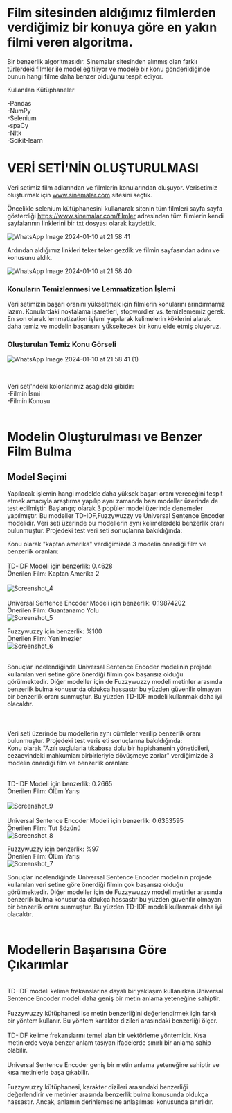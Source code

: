# Film sitesinden aldığımız filmlerden verdiğimiz bir konuya göre en yakın filmi veren algoritma.

Bir benzerlik algoritmasıdır. Sinemalar sitesinden alınmış olan farklı türlerdeki filmler ile model eğitiliyor ve modele bir konu gönderildiğinde bunun hangi filme daha benzer olduğunu tespit ediyor.

Kullanılan Kütüphaneler<br/>

-Pandas<br/>
-NumPy<br/>
-Selenium<br/>
-spaCy<br/>
-Nltk<br/>
-Scikit-learn<br/>





# VERİ SETİ'NİN OLUŞTURULMASI

Veri setimiz film adlarından ve filmlerin konularından oluşuyor. Verisetimiz oluşturmak için www.sinemalar.com sitesini seçtik.

Öncelikle selenium kütüphanesini kullanarak sitenin tüm filmleri sayfa sayfa gösterdiği https://www.sinemalar.com/filmler adresinden tüm filmlerin kendi sayfalarının linklerini bir txt dosyası olarak kaydettik. 

![WhatsApp Image 2024-01-10 at 21 58 41](https://github.com/Xpmian/Dogal-Dil-isleme-Projesi-/assets/115807439/dcd3cf16-0dc1-4f73-900c-9aba02c47ece)


Ardından aldığımız linkleri teker teker gezdik ve filmin sayfasından adını ve konusunu aldık.

![WhatsApp Image 2024-01-10 at 21 58 40](https://github.com/Xpmian/Dogal-Dil-isleme-Projesi-/assets/115807439/b243f4d1-1f4a-40b3-83d5-064b9885a1a2)


### Konuların Temizlenmesi ve Lemmatization İşlemi<br/>
Veri setimizin başarı oranını yükseltmek için filmlerin konularını arındırmamız lazım. Konulardaki noktalama işaretleri, stopwordler vs. temizlememiz gerek. En son olarak lemmatization işlemi yapılarak kelimelerin köklerini alarak daha temiz ve modelin başarısını yükseltecek bir konu elde etmiş oluyoruz.

### Oluşturulan Temiz Konu Görseli

![WhatsApp Image 2024-01-10 at 21 58 41 (1)](https://github.com/Xpmian/Dogal-Dil-isleme-Projesi-/assets/115807439/07db955d-3338-4806-85c3-15b33da2148c)

<br/>

Veri seti'ndeki kolonlarımız aşağıdaki gibidir:<br/>
-Filmin İsmi<br/>
-Filmin Konusu<br/>
<br/>

# Modelin Oluşturulması ve Benzer Film Bulma<br/>

## Model Seçimi
Yapılacak işlemin hangi modelde daha yüksek başarı oranı vereceğini tespit etmek amacıyla araştırma yapılıp aynı zamanda bazı modeller üzerinde de test edilmiştir. Başlangıç olarak 3 popüler model üzerinde denemeler yapılmıştır. Bu modeller TD-IDF,Fuzzywuzzy ve Universal Sentence Encoder modelidir. Veri seti üzerinde bu modellerin aynı kelimelerdeki benzerlik oranı bulunmuştur. Projedeki test veri seti sonuçlarına bakıldığında:<br/>

Konu olarak "kaptan amerika" verdiğimizde 3 modelin önerdiği film ve benzerlik oranları:<br/><br/>
TD-IDF Modeli için  benzerlik: 0.4628 <br/> Önerilen Film: Kaptan Amerika 2<br/><br/>
![Screenshot_4](https://github.com/Xpmian/Dogal-Dil-isleme-Projesi-/assets/115807439/788f3f22-6981-4c94-b0cf-a5303fc7b695)
<br/>
<br>
Universal Sentence Encoder Modeli için benzerlik: 0.19874202 <br/> Önerilen Film: Guantanamo Yolu<br/>
![Screenshot_5](https://github.com/Xpmian/Dogal-Dil-isleme-Projesi-/assets/115807439/34c663bd-8aa5-49bf-b48a-2081b38385b8)

Fuzzywuzzy için benzerlik: %100 <br/>Önerilen Film: Yenilmezler<br/>
![Screenshot_6](https://github.com/Xpmian/Dogal-Dil-isleme-Projesi-/assets/115807439/843cbfdb-a992-411c-93c1-c72915db5a5c)

<br/>
Sonuçlar incelendiğinde Universal Sentence Encoder modelinin projede kullanılan veri setine göre önerdiği filmin çok başarısız olduğu görülmektedir. Diğer modeller için de Fuzzywuzzy modeli metinler arasında benzerlik bulma konusunda oldukça hassastır bu yüzden güvenilir olmayan bir benzerlik oranı sunmuştur. Bu yüzden TD-IDF modeli kullanmak daha iyi olacaktır.<br>
<br>
<br>
<br>
Veri seti üzerinde bu modellerin aynı cümleler verilip benzerlik oranı bulunmuştur. Projedeki test veris eti sonuçlarına bakıldığında:<br/>
Konu olarak "Azılı suçlularla tıkabasa dolu bir hapishanenin yöneticileri, cezaevindeki mahkumları birbirleriyle dövüşmeye zorlar" verdiğimizde 3 modelin önerdiği film ve benzerlik oranları:<br/><br/>

TD-IDF Modeli için  benzerlik: 0.2665 <br/> Önerilen Film: Ölüm Yarışı<br/><br/>
![Screenshot_9](https://github.com/Xpmian/Dogal-Dil-isleme-Projesi-/assets/115807439/5c0fb140-9cf4-4059-8e68-a49bb9c40a2b)
<br/>
<br>
Universal Sentence Encoder Modeli için benzerlik: 0.6353595 <br/> Önerilen Film: Tut Sözünü<br/>
![Screenshot_8](https://github.com/Xpmian/Dogal-Dil-isleme-Projesi-/assets/115807439/a4549f76-e6c9-4ed3-bb92-19a475079277)

Fuzzywuzzy için benzerlik: %97 <br/>Önerilen Film: Ölüm Yarışı<br/>
![Screenshot_7](https://github.com/Xpmian/Dogal-Dil-isleme-Projesi-/assets/115807439/a6c5727b-8d7c-49ea-a4d3-fd310cb7047c)

Sonuçlar incelendiğinde Universal Sentence Encoder modelinin projede kullanılan veri setine göre önerdiği filmin çok başarısız olduğu görülmektedir. Diğer modeller için de Fuzzywuzzy modeli metinler arasında benzerlik bulma konusunda oldukça hassastır bu yüzden güvenilir olmayan bir benzerlik oranı sunmuştur. Bu yüzden TD-IDF modeli kullanmak daha iyi olacaktır.<br>
<br>
# Modellerin Başarısına Göre Çıkarımlar<br/>
<br>
TD-IDF modeli kelime frekanslarına dayalı bir yaklaşım kullanırken Universal Sentence Encoder modeli daha geniş bir metin anlama yeteneğine sahiptir.
<br>
<br>
Fuzzywuzzy kütüphanesi ise metin benzerliğini değerlendirmek için farklı bir yöntem kullanır. Bu yöntem karakter dizileri arasındaki benzerliği ölçer.
<br>
<br>
TD-IDF kelime frekanslarını temel alan bir vektörleme yöntemidir. Kısa metinlerde veya benzer anlam taşıyan ifadelerde sınırlı bir anlama sahip olabilir.
<br>
<br>
Universal Sentence Encoder geniş bir metin anlama yeteneğine sahiptir ve kısa metinlerle başa çıkabilir.
<br>
<br>
Fuzzywuzzy kütüphanesi, karakter dizileri arasındaki benzerliği değerlendirir ve metinler arasında benzerlik bulma konusunda oldukça hassastır. Ancak, anlamın derinlemesine anlaşılması konusunda sınırlıdır.
<br>
